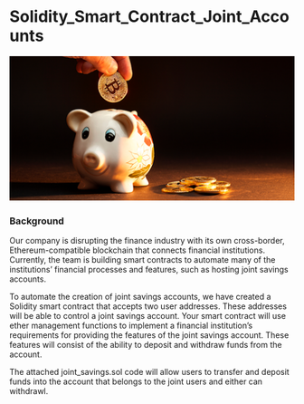# Solidity_Smart_Contract_Joint_Accounts

![alt=“”](Images/20-5-challenge-image.png)

### Background

Our company is disrupting the finance industry with its own cross-border, Ethereum-compatible blockchain that connects financial institutions. Currently, the team is building smart contracts to automate many of the institutions’ financial processes and features, such as hosting joint savings accounts.

To automate the creation of joint savings accounts, we have created a Solidity smart contract that accepts two user addresses. These addresses will be able to control a joint savings account. Your smart contract will use ether management functions to implement a financial institution’s requirements for providing the features of the joint savings account. These features will consist of the ability to deposit and withdraw funds from the account.

The attached joint_savings.sol code will allow users to transfer and deposit funds into the account that belongs to the joint users and either can withdrawl. 

